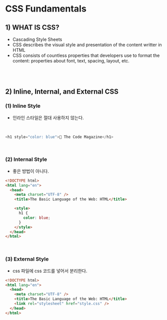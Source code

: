 # CSS Fundamentals

## 1) WHAT IS CSS?

- Cascading Style Sheets
- CSS describes the visual style and presentation of the content writter in HTML
- CSS consists of countless properties that developers use to format the content: properties about font, text, spacing, layout, etc.

<br><br>

## 2) Inline, Internal, and External CSS

### (1) Inline Style

- 인라인 스타일은 절대 사용하지 않는다.

<br>

```javascript
<h1 style="color: blue">📘 The Code Magazine</h1>
```

<br>

### (2) Internal Style

- 좋은 방법이 아니다.

```html
<!DOCTYPE html>
<html lang="en">
  <head>
    <meta charset="UTF-8" />
    <title>The Basic Language of the Web: HTML</title>

    <style>
      h1 {
        color: blue;
      }
    </style>
  </head>
</html>
```

<br>

### (3) External Style

- css 파일에 css 코드를 넣어서 분리한다.

```html
<!DOCTYPE html>
<html lang="en">
  <head>
    <meta charset="UTF-8" />
    <title>The Basic Language of the Web: HTML</title>
    <link rel="stylesheet" href="style.css" />
  </head>
</html>
```
